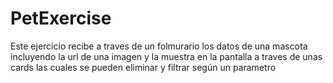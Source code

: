 # PetExercise
Este ejercicio recibe a traves de un folmurario los datos de una mascota incluyendo la url de una imagen y la muestra en la pantalla a traves de unas cards las cuales se pueden eliminar y filtrar según un parametro
